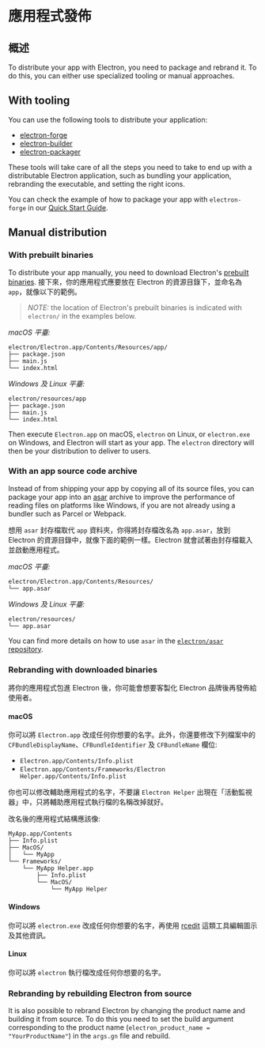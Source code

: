 # 應用程式發佈

## 概述

To distribute your app with Electron, you need to package and rebrand it. To do this, you can either use specialized tooling or manual approaches.

## With tooling

You can use the following tools to distribute your application:

* [electron-forge](https://github.com/electron-userland/electron-forge)
* [electron-builder](https://github.com/electron-userland/electron-builder)
* [electron-packager](https://github.com/electron/electron-packager)

These tools will take care of all the steps you need to take to end up with a distributable Electron application, such as bundling your application, rebranding the executable, and setting the right icons.

You can check the example of how to package your app with `electron-forge` in our [Quick Start Guide](quick-start.md#package-and-distribute-the-application).

## Manual distribution

### With prebuilt binaries

To distribute your app manually, you need to download Electron's [prebuilt binaries](https://github.com/electron/electron/releases). 接下來，你的應用程式應要放在 Electron 的資源目錄下，並命名為 `app`，就像以下的範例。

> *NOTE:* the location of Electron's prebuilt binaries is indicated with `electron/` in the examples below.

*macOS 平臺:*

```plaintext
electron/Electron.app/Contents/Resources/app/
├── package.json
├── main.js
└── index.html
```

*Windows 及 Linux 平臺:*

```plaintext
electron/resources/app
├── package.json
├── main.js
└── index.html
```

Then execute `Electron.app` on macOS, `electron` on Linux, or `electron.exe` on Windows, and Electron will start as your app. The `electron` directory will then be your distribution to deliver to users.

### With an app source code archive

Instead of from shipping your app by copying all of its source files, you can package your app into an [asar](https://github.com/electron/asar) archive to improve the performance of reading files on platforms like Windows, if you are not already using a bundler such as Parcel or Webpack.

想用 `asar` 封存檔取代 `app` 資料夾，你得將封存檔改名為 `app.asar`，放到 Electron 的資源目錄中，就像下面的範例一樣。Electron 就會試著由封存檔載入並啟動應用程式。

*macOS 平臺:*

```plaintext
electron/Electron.app/Contents/Resources/
└── app.asar
```

*Windows 及 Linux 平臺:*

```plaintext
electron/resources/
└── app.asar
```

You can find more details on how to use `asar` in the [`electron/asar` repository](https://github.com/electron/asar).

### Rebranding with downloaded binaries

將你的應用程式包進 Electron 後，你可能會想要客製化 Electron 品牌後再發佈給使用者。

#### macOS

你可以將 `Electron.app` 改成任何你想要的名字。此外，你還要修改下列檔案中的 `CFBundleDisplayName`、`CFBundleIdentifier` 及 `CFBundleName` 欄位:

* `Electron.app/Contents/Info.plist`
* `Electron.app/Contents/Frameworks/Electron Helper.app/Contents/Info.plist`

你也可以修改輔助應用程式的名字，不要讓 `Electron Helper` 出現在「活動監視器」中，只將輔助應用程式執行檔的名稱改掉就好。

改名後的應用程式結構應該像:

```plaintext
MyApp.app/Contents
├── Info.plist
├── MacOS/
│   └── MyApp
└── Frameworks/
    └── MyApp Helper.app
        ├── Info.plist
        └── MacOS/
            └── MyApp Helper
```

#### Windows

你可以將 `electron.exe` 改成任何你想要的名字，再使用 [rcedit](https://github.com/electron/rcedit) 這類工具編輯圖示及其他資訊。

#### Linux

你可以將 `electron` 執行檔改成任何你想要的名字。

### Rebranding by rebuilding Electron from source

It is also possible to rebrand Electron by changing the product name and building it from source. To do this you need to set the build argument corresponding to the product name (`electron_product_name = "YourProductName"`) in the `args.gn` file and rebuild.
